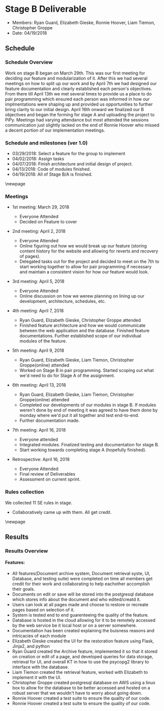 # Stage B Deliverable

* Members: Ryan Guard, Elizabeth Gieske, Ronnie Hoover, Liam Tiemon, Christopher Groppe 
* Date: 04/19/2018

## Schedule

### Schedule Overview
Work on stage B began on March 29th. This was our first meeting for deciding our feature and modularization of it. After this we had several meetings on how to split up our work
and by April 7th we had designed our feature documentation and clearly established each person's objectives. From there till April 13th we met several times to provide us a place
to do pair programming which ensured each person was informed in how our implmentations were shaping up and provided us opportunities to further bring clarity to our initial design.
April 16th onward we finalized our B objectives and began the forming for stage A and uploading the project to PiPy. Meetings had varying attendance but most attended the sessions
communication just slightly lacked on the end of Ronnie Hoover who missed a decent portion of our implementation meetings.

### Schedule and milestones (ver 1.0)

* 03/29/2018: Select a feature for the group to implement
* 04/02/2018: Assign tasks
* 04/07/2018: Finish architecture and initial design of project.
* 04/13/2018: Code of modules finished.
* 04/19/2018: All of Stage B/A is finished.

\newpage

### Meetings

* 1st meeting: March 29, 2018
	* Everyone Attended
	* Decided on Feature to cover

* 2nd meeting:  April 2, 2018
	* Everyone Attended
	* Online figuring out how we would break up our feature (storing content history for the website and allowing for reverts and recovery of pages).
	* Delegated tasks out for the project and decided to meet on the 7th to start working together to allow for pair programming if necessary and maintain a consistent vision for how our feature would look.

* 3rd meeting: April 5, 2018
	* Everyone Attended
	* Online discussion on how we werew planning on lining up our development, architecture, schedules, etc.

* 4th meeting: April 7, 2018
	* Ryan Guard, Elizabeth Gieske, Christopher Groppe attended
	* Finished feature architecture and how we would communicate between the web application and the database. Finished feature documentations. Further established scope of our individual modules of the feature.

* 5th meeting: April 9, 2018
	* Ryan Guard, Elizabeth Gieske, Liam Tiemon, Christopher Groppe(online) attended
	* Worked on Stage B in pair programming. Started scoping out what we'd need to do for Stage A of the assignment.

* 6th meeting: April 13, 2018
	* Ryan Guard, Elizabeth Gieske, Liam Tiemon, Christopher Groppe(online) attended
	* Completed our developments of our modules in stage B. If modules weren't done by end of meeting it was agreed to have them done by monday where we'd put it all together and test end-to-end.
	* Further documentation made.

* 7th meeting: April 16, 2018
	* Everyone attended
	* Integrated modules. Finalized testing and documentation for stage B.
	* Start working towards completing stage A (hopefully finished).
	
* Retrospective: April 16, 2018
    * Everyone Attended 
	* Final review of Deliverables
	* Assessment on current sprint.
	
### Rules collection

We collected 11 SE rules in stage.

* Collaboratively came up with them. All get credit.

\newpage

## Results

### Results Overview
#### Features:
* All features(Document archive system, Document retrieval syste, UI, Database, and testing suite) were completed on time all members get credit for their work and collaborating to help eachother accomplish their goals.
* Documents on edit or save will be stored into the postgresql database which stores info about the document and who edited/creatd it.
* Users can look at all pages made and choose to restore or recreate pages based on selection of it.
* System is tested end to end guarenteeing the quality of the feature.
* Database is hosted in the cloud allowing for it to be remotely accessed by the web service be it local host or on a server somewhere.
* Documentation has been created explaining the buisness reasons and intricacies of each module
* Elizabeth Gieske created the UI for the restoration feature using Flask, Jinja2, and python
* Ryan Guard created the Archive feature, implemented it so that it stored on creation or edit of a page, and developed queries for data storage, retrieval for UI, and overall KT in how to use the psycopg2 library to interface with the database.
* Liam Tiemon created the retrieval feature, worked with Elizabeth to implement it with the UI.
* Christopher Groppe created postgresql database on AWS using a linux box to allow for the database to be better accessed and hosted on a robust server that we wouldn't have to worry about going down.
* Ronnie Hoover created a test suite to ensure the quality of our code.
* Ronnie Hoover created a test suite to ensure the quality of our code.


